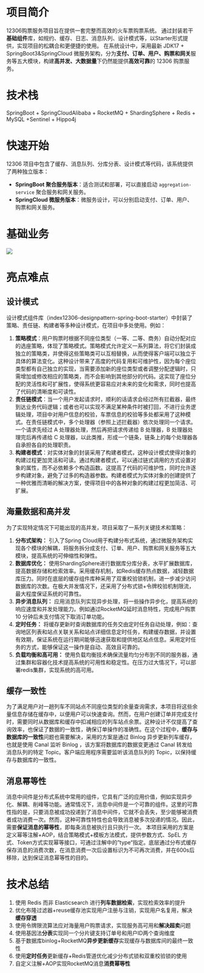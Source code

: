 # 项目简介
12306购票服务项目旨在提供一套完整而高效的火车票购票系统。
通过封装若干**基础组件**库，如规约、缓存、日志、消息队列、设计模式等，以Starter形式提供，实现项目的松耦合和更便捷的使用。
在系统设计中，采用最新 JDK17 + SpringBoot3&SpringCloud 微服务架构，分为**支付、订单、用户、购票和网关**服务等五大模块，构建**高并发、大数据量**下仍然能提供**高效可靠**的 12306 购票服务。  
# 技术栈
SpringBoot + SpringCloudAlibaba + RocketMQ + ShardingSphere + Redis + MySQL +Sentinel + Hippo4j
# 快速开始
12306 项目中包含了缓存、消息队列、分库分表、设计模式等代码，该系统提供了两种独立版本：  
- **SpringBoot 聚合服务版本**：适合测试和部署，可以直接启动 `aggregation-service` 聚合服务和网关服务。  
- **SpringCloud 微服务版本**：微服务设计，可以分别启动支付、订单、用户、购票和网关服务。  
# 基础业务
![](https://pic.imgdb.cn/item/65c21c929f345e8d03fd9e93.png)  
# 亮点难点
## 设计模式
设计模式组件库（index12306-designpattern-spring-boot-starter）中封装了策略、责任链、构建者等多种设计模式，在项目中多处使用。例如：
1. **策略模式**：用户购票时根据不同座位类型（一等、二等、商务）自动分配对应的选座策略，体现了策略模式。策略模式允许定义一系列算法，将它们封装成独立的策略类，并使得这些策略类可以互相替换，从而使得客户端可以独立于具体的算法变化。这种设计带来了高度的代码复用和可维护性，因为每个座位类型都有自己独立的实现，当需要添加新的座位类型或者调整分配逻辑时，只需增加或修改相应的策略类，而不会影响到其他部分的代码。这实现了座位分配的灵活性和可扩展性，使得系统更容易应对未来的变化和需求，同时也提高了代码的清晰度和可读性。
2. **责任链模式**：当一个用户发起请求时，顺利的话请求会经过所有拦截器，最终到达业务代码逻辑；或者也可以实现不满足某种条件时被打回，不进行业务逻辑处理，项目中对用户信息的校验，车票信息的校验等多处都采用了这种模式。在责任链模式中，多个处理器（参照上述拦截器）依次处理同一个请求。一个请求先经过 A 处理器处理，然后再把请求传递给 B 处理器，B 处理器处理完后再传递给 C 处理器，以此类推，形成一个链条，链条上的每个处理器各自承担各自的处理职责。
3. **构建者模式**：对实体对象的封装采用了构建者模式，这种设计模式使得对象的构建过程更加灵活和可读。通过构建者模式，可以通过链式调用的方式设置对象的属性，而不必依赖多个构造函数。这提高了代码的可维护性，同时允许逐步构建对象，避免了过多的构造器参数。构建者模式为实体对象的创建提供了一种优雅而清晰的解决方案，使得项目中的各种对象的构建过程更加简洁、可扩展。
## 海量数据和高并发
为了实现特定情况下可能出现的高并发，项目采取了一系列关键技术和策略：
1. **分布式架构：** 引入了Spring Cloud用于构建分布式系统，通过微服务架构实现各个模块的解耦，将服务拆分成支付、订单、用户、购票和网关服务等五大模块，提高系统的可伸缩性和弹性。
2. **数据库优化：** 使用ShardingSphere进行数据库分库分表，水平扩展数据库，提高数据存储和检索效率。采用缓存机制，如Redis缓存热点数据，减轻数据库压力。同时在底层的缓存组件库种采用了双重校验锁机制，进一步减少访问数据库的次数。在极大并发情况下，还采用了分布式锁+令牌校验机制限流，最大程度保证系统的可靠性。
3. **异步消息队列：** 应用消息队列实现异步处理，将一些操作异步化，提高系统的响应速度和并发处理能力。例如通过RocketMQ延时消息特性，完成用户购票 10 分钟后未支付情况下取消订单功能。
4. **定时任务：** 将缓存更新时查询数据库的任务交由定时任务自动处理，例如：查询地区列表和站点关联关系和站点详细信息定时任务，构建缓存数据，并设置有效期，保证系统在运行期间能够迅速获取和提供地区站点信息。采用定时任务的方式，能够保证这一操作是自动、高效且可靠的。
5. **负载均衡和高可用：** 使用负载均衡技术确保流量均匀分布到不同的服务器，通过集群和容器化技术提高系统的可用性和稳定性。在压力过大情况下，可以部署redis集群，实现系统的高可用。
## 缓存一致性
为了满足用户对一趟列车不同站点不同座位类型的余量查询需求，本项目将这些余量信息存储在缓存中，以便用户可以快速查询。然而，在用户创建订单并完成支付时，需要同时从数据库和缓存中扣减相应的列车站点余票。这种设计不仅提高了查询效率，也保证了数据的一致性，确保订单操作的准确性。在这个过程中，**缓存与数据库的一致性**问题也需要解决，采用的方案是通过 Binlog 异步更新列车缓存，也就是使用 Canal 监听 Binlog ，该方案将数据库的数据变更通过 Canal 转发给消息队列的特定 Topic。客户端应用程序需要监听该消息队列的 Topic，以保持缓存与数据库的一致性。
## 消息幂等性
消息中间件是分布式系统中常用的组件，它具有广泛的应用价值，例如实现异步化、解耦、削峰等功能。通常情况下，消息中间件是一个可靠的组件。这里的可靠性指的是，只要消息被成功投递到了消息中间件，它就不会丢失，至少能够被消费者成功消费一次。然而，这种可靠性特性也会导致消息被多次投递的情况。因此，需要**保证消息的幂等性**，即每条消息被执行且只执行一次。
本项目采用的方案是定义幂等注解+AOP，结合策略模式+模板方法模式，提供参数方式、SpEL 方式、Token方式实现幂等接口，可通过注解中的”type“指定。底层通过分布式缓存保存消息的消费次数，在消息消费一次后设置标识为不可再次消费，并在600s后移除，达到保证消息幂等性的目的。
# 技术总结
1. 使用 Redis 而非 Elasticsearch 进行**列车数据检索**，实现检索效率的提升
2. 优化布隆过滤器+reuse缓存池实现用户注册与注销，实现用户名复用，解决**缓存穿透**
3. 使用令牌限流算法应对海量用户购票请求，实现服务高可用和**解决超卖**问题
4. 使用基因法**分表**实现同一个分片键支持订单号和用户ID两个查询维度
5. 基于数据库binlog+RocketMQ**异步更新缓存**实现缓存与数据库间的最终一致性
6. 使用**定时任务**更新缓存+Redis管道优化减少分布式锁和双重校验锁的使用
7. 自定义注解+AOP实现RocketMQ消息**消费幂等性**


